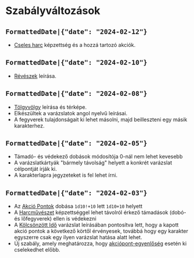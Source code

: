 # Szabályváltozások

## `FormattedDate|{"date": "2024-02-12"}`

* [Cseles harc](skill:trick_fighting) képzettség és a hozzá tartozó akciók.

## `FormattedDate|{"date": "2024-02-10"}`

* [Révészek](world:realms:dragon_straits:organisations:ferrymen) leírása.

## `FormattedDate|{"date": "2024-02-08"}`

* [Tölgyvölgy](world:realms:dragon_straits:settlements:oakvale) leírása és térképe.
* Elkészültek a varázslatok angol nyelvű leírásai.
* A fegyverek tulajdonságait ki lehet másolni, majd beilleszteni egy másik karakterhez.

## `FormattedDate|{"date": "2024-02-05"}`

* Támadó- és védekező dobások módosítója 0-nál nem lehet kevesebb
* A varázslatkártyák "bármely távolság" helyett a konkrét varázslat célpontját írják ki.
* A karakterlapra jegyzeteket is fel lehet írni.

## `FormattedDate|{"date": "2024-02-03"}`

* Az [Akció Pontok](rule:combat) dobása `1d10!+10` lett `1d10+10` helyett
* A [Harcművészet](skill:martial_arts) képzettséggel lehet távolról érkező támadások (dobó- és lőfegyverek) ellen is védekezni
* A [Kölcsönzött Idő](spell:borrow_time) varázslat leírásában pontosítva lett, hogy a kapott akció pontok a következő körtől érvényesek, továbbá hogy egy karakter egyszerre csak egy ilyen varázslat hatása alatt lehet.
* Új szabály, amely meghatározza, hogy [akciópont-egyenlőség](rule:combat) esetén ki cselekedhet előbb.
